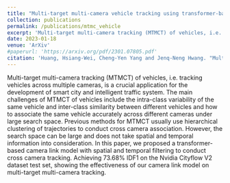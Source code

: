 ```yaml
---
title: "Multi-target multi-camera vehicle tracking using transformer-based camera link model and spatial-temporal information"
collection: publications
permalink: /publications/mtmc_vehicle
excerpt: 'Multi-target multi-camera tracking (MTMCT) of vehicles, i.e. tracking vehicles across multiple cameras, is a crucial application for the development of smart city and intelligent traffic system. The main challenges of MTMCT of vehicles include the intra-class variability of the same vehicle and inter-class similarity between different vehicles and how to associate the same vehicle accurately across different cameras under large search space. Previous methods for MTMCT usually use hierarchical clustering of trajectories to conduct cross camera association. However, the search space can be large and does not take spatial and temporal information into consideration. In this paper, we proposed a transformer-based camera link model with spatial and temporal filtering to conduct cross camera tracking. Achieving 73.68% IDF1 on the Nvidia Cityflow V2 dataset test set, showing the effectiveness of our camera link model on multi-target multi-camera tracking.'
date: 2023-01-18
venue: 'ArXiv'
#paperurl: 'https://arxiv.org/pdf/2301.07805.pdf'
citation: 'Huang, Hsiang-Wei, Cheng-Yen Yang and Jenq-Neng Hwang. "Multi-target multi-camera vehicle tracking using transformer-based camera link model and spatial-temporal information." arXiv preprint arXiv:2301.07805 (2023).'
---
```

Multi-target multi-camera tracking (MTMCT) of vehicles, i.e. tracking vehicles across multiple cameras, is a crucial application for the development of smart city and intelligent traffic system. The main challenges of MTMCT of vehicles include the intra-class variability of the same vehicle and inter-class similarity between different vehicles and how to associate the same vehicle accurately across different cameras under large search space. Previous methods for MTMCT usually use hierarchical clustering of trajectories to conduct cross camera association. However, the search space can be large and does not take spatial and temporal information into consideration. In this paper, we proposed a transformer-based camera link model with spatial and temporal filtering to conduct cross camera tracking. Achieving 73.68% IDF1 on the Nvidia Cityflow V2 dataset test set, showing the effectiveness of our camera link model on multi-target multi-camera tracking.